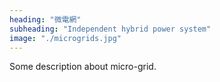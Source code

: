 ```yaml
---
heading: "微電網"
subheading: "Independent hybrid power system"
image: "./microgrids.jpg"
---
```

Some description about micro-grid.
